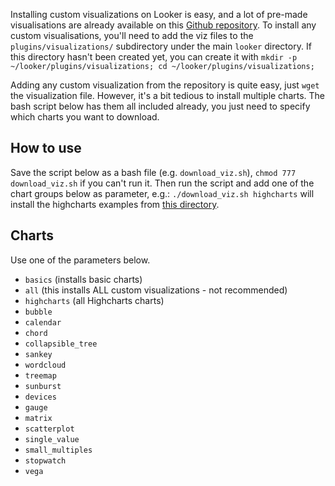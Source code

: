 Installing custom visualizations on Looker is easy, and a lot of pre-made visualisations are already available on this [Github repository](https://github.com/looker/visualization-api-examples). To install any custom visualisations, you'll need to add the viz files to the `plugins/visualizations/` subdirectory under the main `looker` directory. If this directory hasn't been created yet, you can create it with `mkdir -p ~/looker/plugins/visualizations; cd ~/looker/plugins/visualizations;`

Adding any custom visualization from the repository is quite easy, just `wget` the visualization file. However, it's a bit tedious to install multiple charts. The bash script below has them all included already, you just need to specify which charts you want to download.

## How to use

Save the script below as a bash file (e.g. `download_viz.sh`), `chmod 777 download_viz.sh` if you can't run it. Then run the script and add one of the chart groups below as parameter, e.g.: `./download_viz.sh highcharts` will install the highcharts examples from [this directory](https://github.com/looker/visualization-api-examples/tree/master/examples/highcharts_example).

## Charts

Use one of the parameters below.

  - `basics` (installs basic charts)
  - `all` (this installs ALL custom visualizations - not recommended)
  - `highcharts` (all Highcharts charts)
  - `bubble`
  - `calendar`
  - `chord`
  - `collapsible_tree`
  - `sankey`
  - `wordcloud`
  - `treemap`
  - `sunburst`
  - `devices`
  - `gauge`
  - `matrix`
  - `scatterplot`
  - `single_value`
  - `small_multiples`
  - `stopwatch`
  - `vega`

